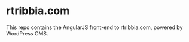 # rtribbia.com
This repo contains the AngularJS front-end to rtribbia.com, powered by WordPress CMS.


